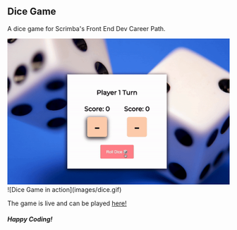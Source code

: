 <h2>Dice Game</h2>

A dice game for Scrimba's Front End Dev Career Path.

<img src="images/dice.gif" alt="Dice Game" width="800"/>
![Dice Game in action](images/dice.gif)

The game is live and can be played [here!](https://zenidith.github.io/dice-game/)

<h5>Happy Coding!</h5>